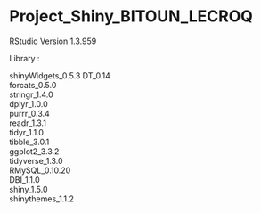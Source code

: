 # Project_Shiny_BITOUN_LECROQ


RStudio Version 1.3.959


Library : 

shinyWidgets_0.5.3 
DT_0.14            
forcats_0.5.0      
stringr_1.4.0      
dplyr_1.0.0        
purrr_0.3.4       
readr_1.3.1        
tidyr_1.1.0        
tibble_3.0.1       
ggplot2_3.3.2      
tidyverse_1.3.0    
RMySQL_0.10.20    
DBI_1.1.0          
shiny_1.5.0        
shinythemes_1.1.2 
